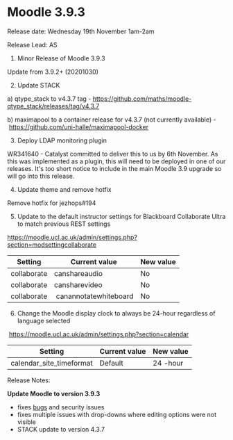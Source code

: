 # Moodle 3.9.3

Release date: Wednesday 19th November 1am-2am

Release Lead: AS

1) Minor Release of Moodle 3.9.3

Update from 3.9.2+ (20201030)

2) Update STACK

a) qtype\_stack to v4.3.7 tag - <https://github.com/maths/moodle-qtype_stack/releases/tag/v4.3.7>

b) maximapool to a container release for v4.3.7 (not currently available) - <https://github.com/uni-halle/maximapool-docker>

3) Deploy LDAP monitoring plugin

WR341640 - Catalyst committed to deliver this to us by 6th November. As this was implemented as a plugin, this will need to be deployed in one of our releases. It's too short notice to include in the main Moodle 3.9 upgrade so will go into this release. 

4) Update theme and remove hotfix

Remove hotfix for jezhops\#194

5) Update to the default instructor settings for Blackboard Collaborate Ultra to match previous REST settings

<https://moodle.ucl.ac.uk/admin/settings.php?section=modsettingcollaborate>

| Setting                             | Current value | New value |
|-------------------------------------|---------------|-----------|
| collaborate | canshareaudio         | No            | Yes       |
| collaborate | cansharevideo         | No            | Yes       |
| collaborate | canannotatewhiteboard | No            | Yes       |

6) Change the Moodle display clock to always be 24-hour regardless of language selected

 https://moodle.ucl.ac.uk/admin/settings.php?section=calendar

| Setting                    | Current value | New value |
|----------------------------|---------------|-----------|
| calendar\_site\_timeformat | Default       | 24 -hour  |

Release Notes:

**Update Moodle to version 3.9.3**

-   fixes [bugs](https://docs.moodle.org/dev/Moodle_3.9.3_release_notes) and security issues
-   fixes multiple issues with drop-downs where editing options were not visible
-   STACK update to version 4.3.7


